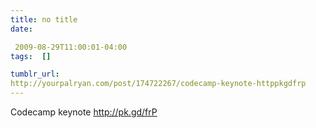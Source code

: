 ```yaml
---
title: no title
date:

 2009-08-29T11:00:01-04:00  
tags:  []

tumblr_url:
http://yourpalryan.com/post/174722267/codecamp-keynote-httppkgdfrp
---
```


Codecamp keynote <http://pk.gd/frP>
